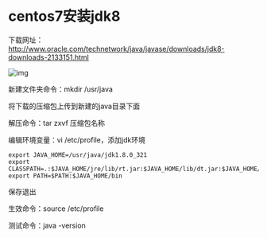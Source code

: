 # centos7安装jdk8



下载网址：http://www.oracle.com/technetwork/java/javase/downloads/jdk8-downloads-2133151.html

![img](https://img-blog.csdn.net/2018060513192683?watermark/2/text/aHR0cHM6Ly9ibG9nLmNzZG4ubmV0L3BhbmdfcGluZw==/font/5a6L5L2T/fontsize/400/fill/I0JBQkFCMA==/dissolve/70)



新建文件夹命令：mkdir /usr/java



将下载的压缩包上传到新建的java目录下面



解压命令：tar zxvf 压缩包名称



编辑环境变量：vi /etc/profile，添加jdk环境

```shell
export JAVA_HOME=/usr/java/jdk1.8.0_321
export CLASSPATH=.:$JAVA_HOME/jre/lib/rt.jar:$JAVA_HOME/lib/dt.jar:$JAVA_HOME/lib/tools.jar 
export PATH=$PATH:$JAVA_HOME/bin
```

保存退出

生效命令：source /etc/profile



测试命令：java -version











